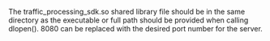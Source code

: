 The traffic_processing_sdk.so shared library file should be in the same directory as the executable or full path should be provided when calling dlopen().
8080 can be replaced with the desired port number for the server.
